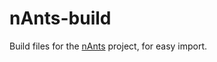 # nAnts-build

Build files for the [nAnts](http://github.com/jladan/nAnts/) project, for easy import.
